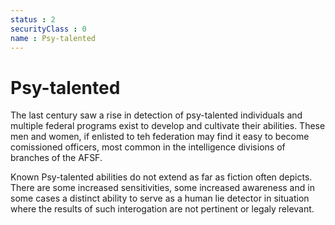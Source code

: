 ```yaml
---
status : 2
securityClass : 0
name : Psy-talented
---
```


# Psy-talented

The last century saw a rise in detection of psy-talented individuals and multiple federal programs exist to develop and cultivate their abilities. These men and women, if enlisted to teh federation may find it easy to become comissioned officers, most common in the intelligence divisions of branches of the AFSF.

Known Psy-talented abilities do not extend as far as fiction often depicts. There are some increased sensitivities, some increased awareness and in some cases a distinct ability to serve as a human lie detector in situation where the results of such interogation are not pertinent or legaly relevant.